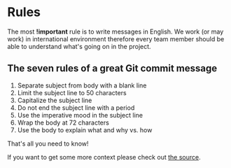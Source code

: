 # Rules

The most **!important** rule is to write messages in English. We work (or may work) in international environment 
therefore every team member should be able to understand what's going on in the project.

## The seven rules of a great Git commit message

1. Separate subject from body with a blank line
2. Limit the subject line to 50 characters
3. Capitalize the subject line
4. Do not end the subject line with a period
5. Use the imperative mood in the subject line
6. Wrap the body at 72 characters
7. Use the body to explain what and why vs. how

That's all you need to know!

If you want to get some more context please check out [the source](https://cbea.ms/git-commit/).